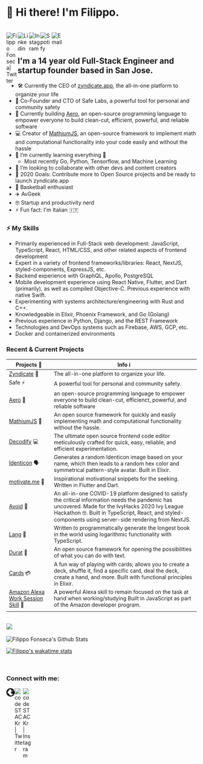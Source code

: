 # 👋 Hi there! I'm Filippo. 

<br/>
<a href="https://twitter.com/FilippoFonseca">
  <img align="left" alt="Filippo Fonseca| Twitter" width="30px" src="https://cdn.jsdelivr.net/npm/simple-icons@v3/icons/twitter.svg" />                         
</a>
<a href="https://www.linkedin.com">
  <img align="left" alt="Linkedin" width="30px" src="https://cdn.jsdelivr.net/npm/simple-icons@v3/icons/linkedin.svg" /> 
</a>
<a href="https://www.instagram.com/filippo_fonseca">
  <img align="left" alt="Instagram" width="30px" src="https://cdn.jsdelivr.net/npm/simple-icons@v3/icons/instagram.svg" />
</a>
<a href="https://open.spotify.com/playlist/6PfyInvebm97mva5graYqV?si=zIMWmbiOR7-9txsspi1SbA">
  <img align="left" alt="Spotify" width="30px" src="https://www.svgrepo.com/show/51739/spotify.svg" />
</a>
<a href="mailto:filifonsecacagnazzo@gmail.com">
  <img align="left" alt="Email" width="30px" src="https://www.svgrepo.com/show/94769/black-back-closed-envelope-shape.svg" /> 
</a>

<br />
<br />

## I'm a 14 year old Full-Stack Engineer and startup founder based in San Jose.

- 🛠 Currently the CEO of [zyndicate.app](https://www.zyndicate.app), the all-in-one platform to organize your life
- 🚦 Co-Founder and CTO of Safe Labs, a powerful tool for personal and community safety
- 🚀 Currently building [Aero](https://github.com/aero-lang/aero), an open-source programming language to empower everyone to build clean-cut, efficient, powerful, and reliable software 
- 💻 Creator of [MathiumJS](https://mathiumjs.surge.sh), an open-source framework to implement math and computational functionality into your code easily and without the hassle
- 🌱 I’m currently learning everything 🤣
  - Most recently Go, Python, Tensorflow, and Machine Learning
- 👯 I’m looking to collaborate with other devs and content creators
- 🥅 2020 Goals: Contribute more to Open Source projects and be ready to launch zyndicate.app
- 🏀 Basketball enthusiast
- ✈️  AvGeek
- 🤓 Startup and productivity nerd
- ⚡ Fun fact: I'm Italian 🇮🇹

### ⚡️ My Skills

- Primarily experienced in Full-Stack web development: JavaScript, TypeScript, React, HTML/CSS, and other related aspects of frontend development
- Expert in a variety of frontend frameworks/libraries: React, NextJS, styled-components, ExpressJS, etc.
- Backend experience with GraphQL, Apollo, PostgreSQL
- Mobile development experience using React Native, Flutter, and Dart (primarily), as well as compiled Objective-C. Previous experience with native Swift.
- Experimenting with systems architecture/engineering with Rust and C++.
- Knowledgeable in Elixir, Phoenix Framework, and Go (Golang)
- Previous experience in Python, Django, and the REST Framework
- Technologies and DevOps systems such as Firebase, AWS, GCP, etc.
- Docker and containerized environments

### Recent & Current Projects

| Projects 🚧 | Info ℹ️ |
|--------------------------------------------------|------------------------------------------------------------------------------------------------|
| [Zyndicate](https://www.zyndicate.app) 🦄 | The all-in-one platform to organize your life. |
| Safe ⚡️ | A powerful tool for personal and community safety. |
| [Aero](https://github.com/aero-lang/aero) 🚀 |  an open-source programming language to empower everyone to build clean-cut, efficienct, powerful, and reliable software |
| [MathiumJS](https://www.mathium.surge.sh) 🧮 | An open source framework for quickly and easily implementing math and computational functionality without the hassle. |
| [Decodify](https://www.decodify.surge.sh) 💻 | The ultimate open source frontend code editor meticulously crafted for quick, easy, reliable, and efficient experimentation. |
| [Identicon](https://github.com/filippo-fonseca/identicon) 🗣 | Generates a random Identicon image based on your name, which then leads to a random hex color and symmetrical pattern-style avatar. Built in Elixir.  |
| [motivate.me](https://github.com/filippo-fonseca/motivate.me) 🎷 | Inspirational motivational snippets for the seeking. Written in Flutter and Dart. |
| [Avoid](https://github.com/filippo-fonseca/avoid) 🦠 | An all-in-one COVID-19 platform designed to satisfy the critical information needs the pandemic has uncovered. Made for the IvyHacks 2020 Ivy League Hackathon 🤓. Built in TypeScript, React, and styled-components using server-side rendering from NextJS. |
| [Lang](https://github.com/filippo-fonseca/lang) 🧠 | Written to programmatically generate the longest book in the world using logarithmic functionality with TypeScript.  |
| [Durat](https://github.com/filippo-fonseca/durat) 🔧 | An open source framework for opening the possibilities of what you can do with text. |
| [Cards](https://github.com/filippo-fonseca/cards) 💳 | A fun way of playing with cards; allows you to create a deck, shuffle it, find a specific card, deal the deck, create a hand, and more. Built with functional principles in Elixir.  |
| [Amazon Alexa Work Session Skill](https://www.amazon.com/dp/B08GKWN831/ref=cm_cr_arp_d_product_top?ie=UTF8) 💪 | A powerful Alexa skill to remain focused on the task at hand when working/studying Built in JavaScript as part of the Amazon developer program.   |
|                                                  |                                                                                                |
<br />
<img align="right alt="Most-Used Languages" src="https://github-readme-stats.vercel.app/api/top-langs/?username=filippo-fonseca&layout=compact" />
                                                                                                                                               
                                                                                                                                               
![Filippo Fonseca's Github Stats](https://github-readme-stats.vercel.app/api?username=filippo-fonseca&count_private=true&show_icons=true&theme=algolia)

[![Filippo's wakatime stats](https://github-readme-stats.vercel.app/api/wakatime?username=filippofonseca)](https://github.com/anuraghazra/github-readme-stats)



<br />

### Connect with me:

[<img align="left" alt="codeSTACKr.com" width="22px" src="https://raw.githubusercontent.com/iconic/open-iconic/master/svg/globe.svg" />](https://www.filippofonseca.com)
[<img align="left" alt="codeSTACKr | Twitter" width="22px" src="https://cdn.jsdelivr.net/npm/simple-icons@v3/icons/twitter.svg" />](https://www.twitter.com/filippofonseca)
[<img align="left" alt="codeSTACKr | Instagram" width="22px" src="https://cdn.jsdelivr.net/npm/simple-icons@v3/icons/instagram.svg" />](https://www.instagram.com/filippo_fonseca)

<br />

<br />
<br />


